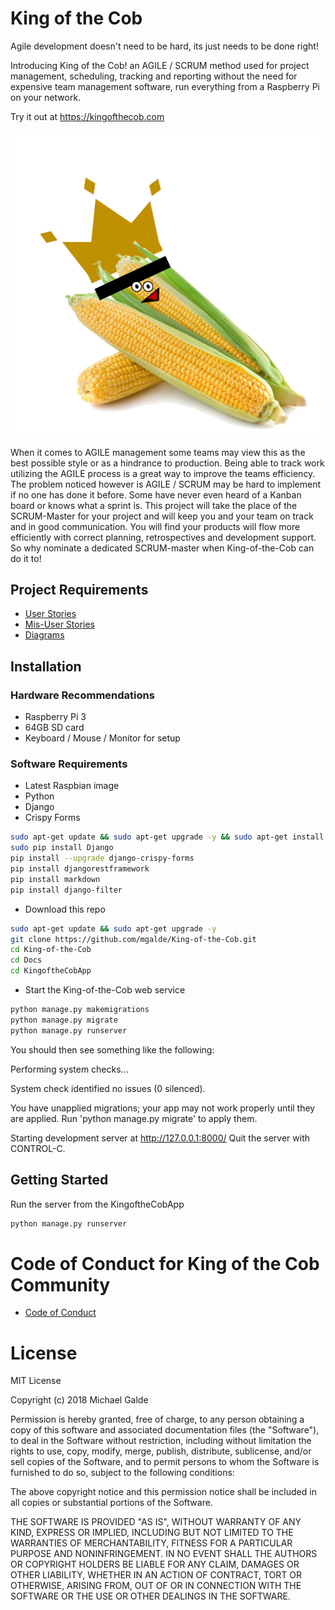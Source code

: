 # King of the Cob
Agile development doesn't need to be hard, its just needs to be done right!

Introducing King of the Cob! an AGILE / SCRUM method used for project management, scheduling, tracking and reporting without the need for expensive team management software, run everything from a Raspberry Pi on your network.

Try it out at https://kingofthecob.com

![King of the Cob](/docs/images/KotC.png "King of the Cob")


When it comes to AGILE management some teams may view this as the best possible style or as a hindrance to production. Being able to track work utilizing the AGILE process is a great way to improve the teams efficiency. The problem noticed however is AGILE / SCRUM may be hard to implement if no one has done it before. Some have never even heard of a Kanban board or knows what a sprint is. This project will take the place of the SCRUM-Master for your project and will keep you and your team on track and in good communication. You will find your products will flow more efficiently with correct planning, retrospectives and development support. So why nominate a dedicated SCRUM-master when King-of-the-Cob can do it to!

## Project Requirements
* [User Stories](/docs/User_Stories.md)
* [Mis-User Stories](/docs/Mis_User_Stories.md)
* [Diagrams](/docs/diagrams.md)

## Installation
### Hardware Recommendations
* Raspberry Pi 3
* 64GB SD card
* Keyboard / Mouse / Monitor for setup

### Software Requirements
* Latest Raspbian image
* Python
* Django
* Crispy Forms
```bash
sudo apt-get update && sudo apt-get upgrade -y && sudo apt-get install python -y
sudo pip install Django
pip install --upgrade django-crispy-forms
pip install djangorestframework
pip install markdown
pip install django-filter
```
* Download this repo
```bash
sudo apt-get update && sudo apt-get upgrade -y
git clone https://github.com/mgalde/King-of-the-Cob.git
cd King-of-the-Cob
cd Docs
cd KingoftheCobApp
```
* Start the King-of-the-Cob web service
```bash
python manage.py makemigrations
python manage.py migrate
python manage.py runserver
```
You should then see something like the following:

Performing system checks...

System check identified no issues (0 silenced).

You have unapplied migrations; your app may not work properly until they are applied.
Run 'python manage.py migrate' to apply them.

Starting development server at http://127.0.0.1:8000/
Quit the server with CONTROL-C.



## Getting Started
Run the server from the KingoftheCobApp
```bash
python manage.py runserver
```

# Code of Conduct for King of the Cob Community
* [Code of Conduct](/docs/CODE_OF_CONDUCT.md)

# License
MIT License

Copyright (c) 2018 Michael Galde

Permission is hereby granted, free of charge, to any person obtaining a copy
of this software and associated documentation files (the "Software"), to deal
in the Software without restriction, including without limitation the rights
to use, copy, modify, merge, publish, distribute, sublicense, and/or sell
copies of the Software, and to permit persons to whom the Software is
furnished to do so, subject to the following conditions:

The above copyright notice and this permission notice shall be included in all
copies or substantial portions of the Software.

THE SOFTWARE IS PROVIDED "AS IS", WITHOUT WARRANTY OF ANY KIND, EXPRESS OR
IMPLIED, INCLUDING BUT NOT LIMITED TO THE WARRANTIES OF MERCHANTABILITY,
FITNESS FOR A PARTICULAR PURPOSE AND NONINFRINGEMENT. IN NO EVENT SHALL THE
AUTHORS OR COPYRIGHT HOLDERS BE LIABLE FOR ANY CLAIM, DAMAGES OR OTHER
LIABILITY, WHETHER IN AN ACTION OF CONTRACT, TORT OR OTHERWISE, ARISING FROM,
OUT OF OR IN CONNECTION WITH THE SOFTWARE OR THE USE OR OTHER DEALINGS IN THE
SOFTWARE.
